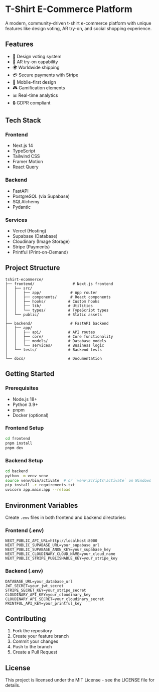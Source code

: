 # T-Shirt E-Commerce Platform

A modern, community-driven t-shirt e-commerce platform with unique features like design voting, AR try-on, and social shopping experience.

## Features

- 🎨 Design voting system
- 👕 AR try-on capability
- 🌍 Worldwide shipping
- 💳 Secure payments with Stripe
- 📱 Mobile-first design
- 🎮 Gamification elements
- 📊 Real-time analytics
- 🔒 GDPR compliant

## Tech Stack

### Frontend
- Next.js 14
- TypeScript
- Tailwind CSS
- Framer Motion
- React Query

### Backend
- FastAPI
- PostgreSQL (via Supabase)
- SQLAlchemy
- Pydantic

### Services
- Vercel (Hosting)
- Supabase (Database)
- Cloudinary (Image Storage)
- Stripe (Payments)
- Printful (Print-on-Demand)

## Project Structure

```
tshirt-ecommerce/
├── frontend/                 # Next.js frontend
│   ├── src/
│   │   ├── app/             # App router
│   │   ├── components/      # React components
│   │   ├── hooks/          # Custom hooks
│   │   ├── lib/            # Utilities
│   │   └── types/          # TypeScript types
│   └── public/             # Static assets
│
├── backend/                 # FastAPI backend
│   ├── app/
│   │   ├── api/            # API routes
│   │   ├── core/           # Core functionality
│   │   ├── models/         # Database models
│   │   └── services/       # Business logic
│   └── tests/              # Backend tests
│
└── docs/                   # Documentation
```

## Getting Started

### Prerequisites
- Node.js 18+
- Python 3.9+
- pnpm
- Docker (optional)

### Frontend Setup
```bash
cd frontend
pnpm install
pnpm dev
```

### Backend Setup
```bash
cd backend
python -m venv venv
source venv/bin/activate  # or `venv\Scripts\activate` on Windows
pip install -r requirements.txt
uvicorn app.main:app --reload
```

## Environment Variables

Create `.env` files in both frontend and backend directories:

### Frontend (.env)
```
NEXT_PUBLIC_API_URL=http://localhost:8000
NEXT_PUBLIC_SUPABASE_URL=your_supabase_url
NEXT_PUBLIC_SUPABASE_ANON_KEY=your_supabase_key
NEXT_PUBLIC_CLOUDINARY_CLOUD_NAME=your_cloud_name
NEXT_PUBLIC_STRIPE_PUBLISHABLE_KEY=your_stripe_key
```

### Backend (.env)
```
DATABASE_URL=your_database_url
JWT_SECRET=your_jwt_secret
STRIPE_SECRET_KEY=your_stripe_secret
CLOUDINARY_API_KEY=your_cloudinary_key
CLOUDINARY_API_SECRET=your_cloudinary_secret
PRINTFUL_API_KEY=your_printful_key
```

## Contributing

1. Fork the repository
2. Create your feature branch
3. Commit your changes
4. Push to the branch
5. Create a Pull Request

## License

This project is licensed under the MIT License - see the LICENSE file for details. 